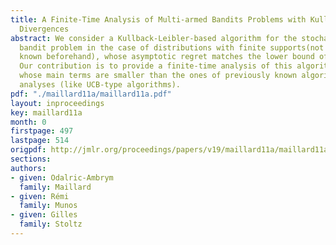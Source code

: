 ```yaml
---
title: A Finite-Time Analysis of Multi-armed Bandits Problems with Kullback-Leibler
  Divergences
abstract: We consider a Kullback-Leibler-based algorithm for the stochastic multi-armed
  bandit problem in the case of distributions with finite supports(not necessarily
  known beforehand), whose asymptotic regret matches the lower bound of \citet{Burnetas96}.
  Our contribution is to provide a finite-time analysis of this algorithm;we get bounds
  whose main terms are smaller than the ones of previously known algorithms with finite-time
  analyses (like UCB-type algorithms).
pdf: "./maillard11a/maillard11a.pdf"
layout: inproceedings
key: maillard11a
month: 0
firstpage: 497
lastpage: 514
origpdf: http://jmlr.org/proceedings/papers/v19/maillard11a/maillard11a.pdf
sections: 
authors:
- given: Odalric-Ambrym
  family: Maillard
- given: Rémi
  family: Munos
- given: Gilles
  family: Stoltz
---
```

